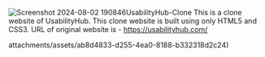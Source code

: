 ![Screenshot 2024-08-02 190846](https://github.com/user-attachments/assets/d1f7af1d-4052-41ef-816c-042bbf86abc1)UsabilityHub-Clone
This is a clone website of UsabilityHub.
This clone website is built using only HTML5 and CSS3.
URL of original website is - https://usabilityhub.com/

attachments/assets/ab8d4833-d255-4ea0-8188-b332318d2c24)
